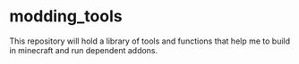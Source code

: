 # modding_tools
This repository will hold a library of tools and functions that help me to build in minecraft and run dependent addons.
